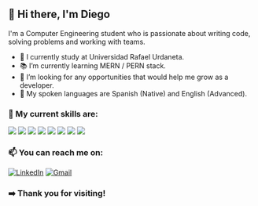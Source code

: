 
## 👋 Hi there, I'm Diego

I'm a Computer Engineering student who is passionate about writing code, solving problems and working with teams.

- 🔭 I currently study at Universidad Rafael Urdaneta.
- 📚 I’m currently learning MERN / PERN stack.
- 👯 I’m looking for any opportunities that would help me grow as a developer.
- :speech_balloon: My spoken languages are Spanish (Native) and English (Advanced).

### 💢 My current skills are:
![](https://img.shields.io/badge/HTML5-E34F26?style=for-the-badge&logo=html5&logoColor=white) 
![](https://img.shields.io/badge/CSS3-1572B6?style=for-the-badge&logo=css3&logoColor=white)
![](https://img.shields.io/badge/JavaScript-F7DF1E?style=for-the-badge&logo=javascript&logoColor=black)
![](https://img.shields.io/badge/C-00599C?style=for-the-badge&logo=c&logoColor=white)
![](https://img.shields.io/badge/PostgreSQL-316192?style=for-the-badge&logo=postgresql&logoColor=white) 
![](https://img.shields.io/badge/GIT-E44C30?style=for-the-badge&logo=git&logoColor=white)
![](https://img.shields.io/badge/MongoDB-4EA94B?style=for-the-badge&logo=mongodb&logoColor=white)
![](https://img.shields.io/badge/Java-ED8B00?style=for-the-badge&logo=java&logoColor=white) 



### 📫 You can reach me on: 
<a href="https://www.linkedin.com/in/diegoarf"><img alt="LinkedIn" src="https://img.shields.io/badge/LinkedIn-0077B5?style=for-the-badge&logo=linkedin&logoColor=white"/></a> 
<a href="mailto:diegorinconf1@gmail.com"><img alt="Gmail" src="https://img.shields.io/badge/Gmail-D14836?style=for-the-badge&logo=gmail&logoColor=white" /></a>

### ➡️ Thank you for visiting!

